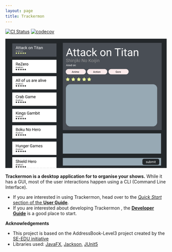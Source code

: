```yaml
---
layout: page
title: Trackermon
---
```


[![CI Status](https://github.com/AY2122S2-CS2103T-T09-3/tp/workflows/Java%20CI/badge.svg)](https://github.com/AY2122S2-CS2103T-T09-3/tp/actions)
[![codecov](https://codecov.io/gh/AY2122S2-CS2103T-T09-3/tp/branch/master/graph/badge.svg)](https://codecov.io/gh/AY2122S2-CS2103T-T09-3/tp)

![Ui](images/Ui.png)

**Trackermon is a desktop application for to organise your shows.** While it has a GUI, most of the user interactions happen using a CLI (Command Line Interface).

* If you are interested in using Trackermon, head over to the [_Quick Start_ section of the **User Guide**](UserGuide.html#quick-start).
* If you are interested about developing Trackermon , the [**Developer Guide**](DeveloperGuide.html) is a good place to start.


**Acknowledgements**
* This project is based on the AddressBook-Level3 project created by the [SE-EDU initiative](https://se-education.org/)
* Libraries used: [JavaFX](https://openjfx.io/), [Jackson](https://github.com/FasterXML/jackson), [JUnit5](https://github.com/junit-team/junit5)
